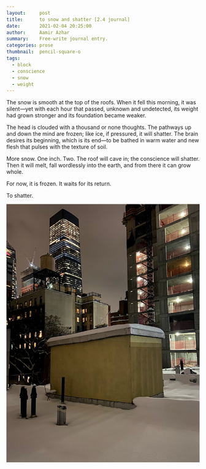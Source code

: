 ```yaml
---
layout:     post
title:      to snow and shatter [2.4 journal]
date:       2021-02-04 20:25:00
author:     Aamir Azhar
summary:    Free-write journal entry.
categories: prose
thumbnail:  pencil-square-o
tags:
  - block
  - conscience
  - snow
  - weight
---
```

The snow is smooth at the top of the roofs. When it fell this morning, it was silent—yet with each hour that passed, unknown and undetected, its weight had grown stronger and its foundation became weaker.

The head is clouded with a thousand or none thoughts. The pathways up and down the mind are frozen; like ice, if pressured, it will shatter. The brain desires its beginning, which is its end—to be bathed in warm water and new flesh that pulses with the texture of soil.

More snow. One inch. Two. The roof will cave in; the conscience will shatter. Then it will melt, fall wordlessly into the earth, and from there it can grow whole.

For now, it is frozen. It waits for its return.

To shatter.

![Roof-Snow](/resources/images/02-04-2021/nyc_roof_snow.jpg)
